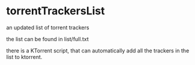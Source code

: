 # torrentTrackersList
an updated list of torrent trackers

the list can be found in list/full.txt

there is a KTorrent script, that can automatically add all the trackers in the list to ktorrent.